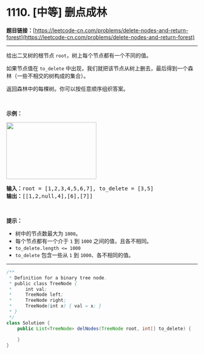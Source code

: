 # 1110. [中等] 删点成林

**题目链接：**[https://leetcode-cn.com/problems/delete-nodes-and-return-forest](https://leetcode-cn.com/problems/delete-nodes-and-return-forest)

---

<div class="content__1Y2H">
 <div class="notranslate">
  <p>给出二叉树的根节点&nbsp;<code>root</code>，树上每个节点都有一个不同的值。</p> 
  <p>如果节点值在&nbsp;<code>to_delete</code>&nbsp;中出现，我们就把该节点从树上删去，最后得到一个森林（一些不相交的树构成的集合）。</p> 
  <p>返回森林中的每棵树。你可以按任意顺序组织答案。</p> 
  <p>&nbsp;</p> 
  <p><strong>示例：</strong></p> 
  <p><strong><img style="height: 150px; width: 237px;" src="/aliyun-lc-upload/uploads/2019/07/05/screen-shot-2019-07-01-at-53836-pm.png" alt=""></strong></p> 
  <pre class="language-text"><strong>输入：</strong>root = [1,2,3,4,5,6,7], to_delete = [3,5]
<strong>输出：</strong>[[1,2,null,4],[6],[7]]
</pre> 
  <p>&nbsp;</p> 
  <p><strong>提示：</strong></p> 
  <ul> 
   <li>树中的节点数最大为&nbsp;<code>1000</code>。</li> 
   <li>每个节点都有一个介于&nbsp;<code>1</code> 到&nbsp;<code>1000</code>&nbsp;之间的值，且各不相同。</li> 
   <li><code>to_delete.length &lt;= 1000</code></li> 
   <li><code>to_delete</code> 包含一些从&nbsp;<code>1</code> 到&nbsp;<code>1000</code>、各不相同的值。</li> 
  </ul> 
 </div>
</div>

---

```java
/**
 * Definition for a binary tree node.
 * public class TreeNode {
 *     int val;
 *     TreeNode left;
 *     TreeNode right;
 *     TreeNode(int x) { val = x; }
 * }
 */
class Solution {
    public List<TreeNode> delNodes(TreeNode root, int[] to_delete) {
        
    }
}
```
